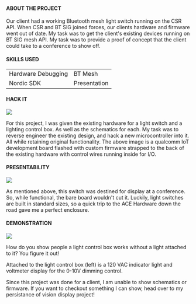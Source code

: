 
#### ABOUT THE PROJECT

Our client had a working Bluetooth mesh light switch running on the CSR API. When CSR and BT SIG joined forces, our clients hardware and firmware went out of date. My task was to get the client's existing devices running on BT SIG mesh API. My task was to provide a proof of concept that the client could take to a conference to show off.

#### SKILLS USED

|   |  |
|---|---|
|Hardware Debugging| BT Mesh|
| Nordic SDK | Presentation |

#### HACK IT

![](/assets/img/hardware_projects/bt_light/btsig2.jpg)

For this project, I was given the existing hardware for a light switch and a lighting control box. As well as the schematics for each. My task was to reverse engineer the existing design, and hack a new microcontroller into it. All while retaining original functionality. The above image is a qualcomm IoT development board flashed with custom firmware strapped to the back of the existing hardware with control wires running inside for I/O.

#### PRESENTABILITY

![](/assets/img/hardware_projects/bt_light/btsig3.jpg)

As mentioned above, this switch was destined for display at a conference. So, while functional, the bare board wouldn't cut it. Luckily, light switches are built in standard sizes, so a quick trip to the ACE Hardware down the road gave me a perfect enclosure.

#### DEMONSTRATION

![](/assets/img/hardware_projects/bt_light/btsig1.jpg)

How do you show people a light control box works without a light attached to it?
You figure it out!

Attached to the light control box (left) is a 120 VAC indicator light and voltmeter display for the 0-10V dimming control.

Since this project was done for a client, I am unable to show schematics or firmware. If you want to checkout something I can show, head over to my persistance of vision display project!
